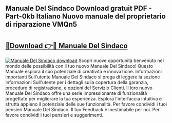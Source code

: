 ## Manuale Del Sindaco Download gratuit PDF - Part-0kb Italiano Nuovo manuale del proprietario di riparazione VMQn5

# <h2><a href="http://dfejlfd.blite.top/?on=Manuale+Del+Sindaco">🔗Download 👉🔴 Manuale Del Sindaco</a></h2>

[![Manuale Del Sindaco download](https://i.imgur.com/lujVjoI.png)](http://dfejlfd.blite.top/?on=Manuale+Del+Sindaco)
Scopri nuove opportunità benvenuto nel mondo delle possibilità con il tuo nuovo Manuale Del Sindaco! Questo Manuale esplora il suo potenziale di creatività e innovazione. Informazioni importanti Sull'utente Manuale Del Sindaco si prega di leggere la sezione Informazioni Sull'utente per i dettagli sulla copertura della garanzia, procedure di registrazione, e opzioni del Servizio Clienti. Il loro nuovo Manuale Del Sindaco offre una serie impressionante di funzionalità progettate per migliorare la tua esperienza. Esplora l'interfaccia intuitiva e sfrutta appieno il potenziale delle sue funzionalità. Per favore condividi i tuoi pensieri Manuale Del Sindaco. Il tuo Feedback è inestimabile per noi. Per favore condividi i tuoi pensieri e suggerimenti.
